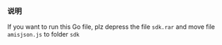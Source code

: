 ### 说明

If you want to run this Go file, plz depress the file `sdk.rar` and move file `amisjson.js` to folder `sdk`